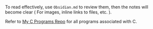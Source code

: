 To read effectively, use ``Obsidian.md`` to review them, then the notes will become clear ( For images, inline links to files, etc. ).

Refer to [My C Programs Repo](https://github.com/khraosgenetor/CPrograms) for all programs associated with C.
